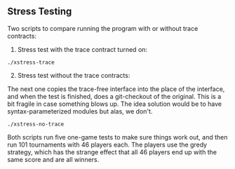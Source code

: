## Stress Testing 

Two scripts to compare running the program with or without trace contracts: 

1. Stress test with the trace contract turned on: 

```
./xstress-trace
```

2. Stress test without the trace contracts: 


The next one copies the trace-free interface into the place of the interface,
and when the test is finished, does a git-checkout of the original. This is a
bit fragile in case something blows up. The idea solution would be to have
syntax-parameterized modules but alas, we don't. 

```
./xstress-no-trace
```


Both scripts run five one-game tests to make sure things work out,
and then run 101 tournaments with 46 players each. The players use
the gredy strategy, which has the strange effect that all 46 players
end up with the same score and are all winners.

